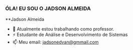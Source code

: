 ### ÓLA! EU SOU O JADSON ALMEIDA


**Jadson Almeida

- 🔭 Atualmente estou trabalhando como professor.
- ⚡ Estudante de Análise e Desenvolvimento de Sistemas
- 📫 Meu email: jadsonedvan@gmmail.com



